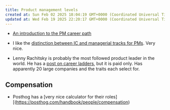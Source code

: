 ```yaml
---
title: Product management levels
created at: Sun Feb 02 2025 18:04:19 GMT+0000 (Coordinated Universal Time)
updated at: Wed Feb 19 2025 22:20:17 GMT+0000 (Coordinated Universal Time)
---
```


* [An introduction to the PM career path](https://www.productleaders.blog/blog/product-manager-career-paths)

* I like the [distinction between IC and managerial tracks for PMs](https://runthebusiness.substack.com/p/the-pm-career-ladder-your-unofficial). Very nice.

* Lenny Rachitsky is probably the most followed product leader in the world. He has a [post on career ladders](https://www.lennysnewsletter.com/p/product-management-career-ladders), but it is paid only. Has apparently 20 large companies and the traits each select for.

## Compensation

* Posthog has a [very nice calculator for their roles][(https://posthog.com/handbook/people/compensation)          
